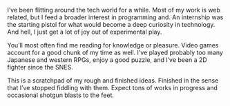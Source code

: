 I&rsquo;ve been flitting around the tech world for a while. Most of my work is web related, but I feed a broader interest in programming and. An internship was the starting pistol for what would become a deep curiosity in technology. And hell, I just get a lot of joy out of experimental play.

You&rsquo;ll most often find me reading for knowledge or pleasure. Video games account for a good chunk of my time as well. I&rsquo;ve played probably too many Japanese and western RPGs, enjoy a good puzzle, and I&rsquo;ve been a 2D fighter since the SNES.

This is a scratchpad of my rough and finished ideas. Finished in the sense that I&rsquo;ve stopped fiddling with them. Expect tons of works in progress and occasional shotgun blasts to the feet.